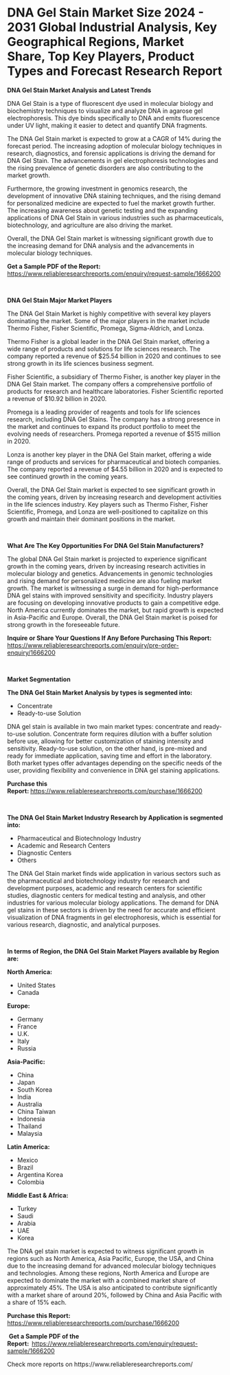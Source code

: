 <p><h1>DNA Gel Stain Market Size 2024 - 2031 Global Industrial Analysis, Key Geographical Regions, Market Share, Top Key Players, Product Types and Forecast Research Report</h1></p><p><strong>DNA Gel Stain Market Analysis and Latest Trends</strong></p>
<p><p>DNA Gel Stain is a type of fluorescent dye used in molecular biology and biochemistry techniques to visualize and analyze DNA in agarose gel electrophoresis. This dye binds specifically to DNA and emits fluorescence under UV light, making it easier to detect and quantify DNA fragments.</p><p>The DNA Gel Stain market is expected to grow at a CAGR of 14% during the forecast period. The increasing adoption of molecular biology techniques in research, diagnostics, and forensic applications is driving the demand for DNA Gel Stain. The advancements in gel electrophoresis technologies and the rising prevalence of genetic disorders are also contributing to the market growth.</p><p>Furthermore, the growing investment in genomics research, the development of innovative DNA staining techniques, and the rising demand for personalized medicine are expected to fuel the market growth further. The increasing awareness about genetic testing and the expanding applications of DNA Gel Stain in various industries such as pharmaceuticals, biotechnology, and agriculture are also driving the market.</p><p>Overall, the DNA Gel Stain market is witnessing significant growth due to the increasing demand for DNA analysis and the advancements in molecular biology techniques.</p></p>
<p><strong>Get a Sample PDF of the Report:&nbsp;</strong> <a href="https://www.reliableresearchreports.com/enquiry/request-sample/1666200">https://www.reliableresearchreports.com/enquiry/request-sample/1666200</a></p>
<p>&nbsp;</p>
<p><strong>DNA Gel Stain Major Market Players</strong></p>
<p><p>The DNA Gel Stain Market is highly competitive with several key players dominating the market. Some of the major players in the market include Thermo Fisher, Fisher Scientific, Promega, Sigma-Aldrich, and Lonza.</p><p>Thermo Fisher is a global leader in the DNA Gel Stain market, offering a wide range of products and solutions for life sciences research. The company reported a revenue of $25.54 billion in 2020 and continues to see strong growth in its life sciences business segment.</p><p>Fisher Scientific, a subsidiary of Thermo Fisher, is another key player in the DNA Gel Stain market. The company offers a comprehensive portfolio of products for research and healthcare laboratories. Fisher Scientific reported a revenue of $10.92 billion in 2020.</p><p>Promega is a leading provider of reagents and tools for life sciences research, including DNA Gel Stains. The company has a strong presence in the market and continues to expand its product portfolio to meet the evolving needs of researchers. Promega reported a revenue of $515 million in 2020.</p><p>Lonza is another key player in the DNA Gel Stain market, offering a wide range of products and services for pharmaceutical and biotech companies. The company reported a revenue of $4.55 billion in 2020 and is expected to see continued growth in the coming years.</p><p>Overall, the DNA Gel Stain market is expected to see significant growth in the coming years, driven by increasing research and development activities in the life sciences industry. Key players such as Thermo Fisher, Fisher Scientific, Promega, and Lonza are well-positioned to capitalize on this growth and maintain their dominant positions in the market.</p></p>
<p>&nbsp;</p>
<p><strong>What Are The Key Opportunities For DNA Gel Stain Manufacturers?</strong></p>
<p><p>The global DNA Gel Stain market is projected to experience significant growth in the coming years, driven by increasing research activities in molecular biology and genetics. Advancements in genomic technologies and rising demand for personalized medicine are also fueling market growth. The market is witnessing a surge in demand for high-performance DNA gel stains with improved sensitivity and specificity. Industry players are focusing on developing innovative products to gain a competitive edge. North America currently dominates the market, but rapid growth is expected in Asia-Pacific and Europe. Overall, the DNA Gel Stain market is poised for strong growth in the foreseeable future.</p></p>
<p><strong>Inquire or Share Your Questions If Any Before Purchasing This Report:</strong> <a href="https://www.reliableresearchreports.com/enquiry/pre-order-enquiry/1666200">https://www.reliableresearchreports.com/enquiry/pre-order-enquiry/1666200</a></p>
<p>&nbsp;</p>
<p><strong>Market Segmentation</strong></p>
<p><strong>The DNA Gel Stain Market Analysis by types is segmented into:</strong></p>
<p><ul><li>Concentrate</li><li>Ready-to-use Solution</li></ul></p>
<p><p>DNA gel stain is available in two main market types: concentrate and ready-to-use solution. Concentrate form requires dilution with a buffer solution before use, allowing for better customization of staining intensity and sensitivity. Ready-to-use solution, on the other hand, is pre-mixed and ready for immediate application, saving time and effort in the laboratory. Both market types offer advantages depending on the specific needs of the user, providing flexibility and convenience in DNA gel staining applications.</p></p>
<p><strong>Purchase this Report:&nbsp;</strong><a href="https://www.reliableresearchreports.com/purchase/1666200">https://www.reliableresearchreports.com/purchase/1666200</a></p>
<p>&nbsp;</p>
<p><strong>The DNA Gel Stain Market Industry Research by Application is segmented into:</strong></p>
<p><ul><li>Pharmaceutical and Biotechnology Industry</li><li>Academic and Research Centers</li><li>Diagnostic Centers</li><li>Others</li></ul></p>
<p><p>The DNA Gel Stain market finds wide application in various sectors such as the pharmaceutical and biotechnology industry for research and development purposes, academic and research centers for scientific studies, diagnostic centers for medical testing and analysis, and other industries for various molecular biology applications. The demand for DNA gel stains in these sectors is driven by the need for accurate and efficient visualization of DNA fragments in gel electrophoresis, which is essential for various research, diagnostic, and analytical purposes.</p></p>
<p>&nbsp;</p>
<p><strong>In terms of Region, the DNA Gel Stain Market Players available by Region are:</strong></p>
<p>
    <p> <strong> North America: </strong>
        <ul>
            <li>United States</li>
            <li>Canada</li>
        </ul>
        </p> 
    <p> <strong> Europe: </strong>
        <ul>
            <li>Germany</li>
            <li>France</li>
            <li>U.K.</li>
            <li>Italy</li>
            <li>Russia</li>
        </ul>
        </p> 
    <p> <strong> Asia-Pacific: </strong>
        <ul>
            <li>China</li>
            <li>Japan</li>
            <li>South Korea</li>
            <li>India</li>
            <li>Australia</li>
            <li>China Taiwan</li>
            <li>Indonesia</li>
            <li>Thailand</li>
            <li>Malaysia</li>
        </ul>
        </p> 
    <p> <strong> Latin America: </strong>
        <ul>
            <li>Mexico</li>
            <li>Brazil</li>
            <li>Argentina Korea</li>
            <li>Colombia</li>
        </ul>
        </p> 
    <p> <strong> Middle East & Africa: </strong>
        <ul>
            <li>Turkey</li>
            <li>Saudi</li>
            <li>Arabia</li>
            <li>UAE</li>
            <li>Korea</li>
        </ul>
    </p>
    </p>
<p><p>The DNA gel stain market is expected to witness significant growth in regions such as North America, Asia Pacific, Europe, the USA, and China due to the increasing demand for advanced molecular biology techniques and technologies. Among these regions, North America and Europe are expected to dominate the market with a combined market share of approximately 45%. The USA is also anticipated to contribute significantly with a market share of around 20%, followed by China and Asia Pacific with a share of 15% each.</p></p>
<p><strong>Purchase this Report: </strong><a href="https://www.reliableresearchreports.com/purchase/1666200">https://www.reliableresearchreports.com/purchase/1666200</a></p>
<p>&nbsp;<strong>Get a Sample PDF of the Report:&nbsp;&nbsp;</strong><a href="https://www.reliableresearchreports.com/enquiry/request-sample/1666200">https://www.reliableresearchreports.com/enquiry/request-sample/1666200</a></p>
<p><strong></strong></p>
<p>Check more reports on https://www.reliableresearchreports.com/</p>